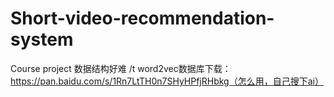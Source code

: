 # Short-video-recommendation-system
Course project
数据结构好难
/t word2vec数据库下载：https://pan.baidu.com/s/1Rn7LtTH0n7SHyHPfjRHbkg（怎么用，自己搜下ai）
